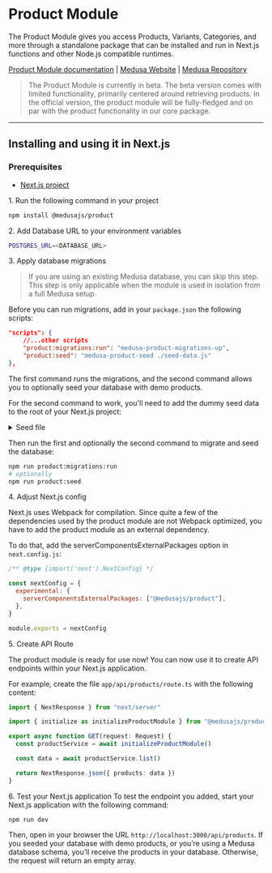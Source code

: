 # Product Module

The Product Module gives you access Products, Variants, Categories, and more through a standalone package that can be installed and run in Next.js functions and other Node.js compatible runtimes.

[Product Module documentation](https://docs.medusajs.com/modules/product/serverless-module) | [Medusa Website](https://medusajs.com/) | [Medusa Repository](https://github.com/medusajs/medusa)

> The Product Module is currently in beta. The beta version comes with limited functionality, primarily centered around retrieving products. In the official version, the product module will be fully-fledged and on par with the product functionality in our core package.

---

## Installing and using it in Next.js

### Prerequisites

- [Next.js project](https://nextjs.org/docs/pages/api-reference/create-next-app)

1\. Run the following command in your project

```bash
npm install @medusajs/product
```

2\. Add Database URL to your environment variables

```bash
POSTGRES_URL=<DATABASE_URL>
```

3\. Apply database migrations

> If you are using an existing Medusa database, you can skip this step. This step is only applicable when the module is used in isolation from a full Medusa setup

Before you can run migrations, add in your `package.json` the following scripts:

```json
"scripts": {
    //...other scripts
    "product:migrations:run": "medusa-product-migrations-up",
    "product:seed": "medusa-product-seed ./seed-data.js"
},
```

The first command runs the migrations, and the second command allows you to optionally seed your database with demo products.

For the second command to work, you'll need to add the dummy seed data to the root of your Next.js project:

<details>
  <summary>Seed file</summary>

```js
const productCategoriesData = [
  {
    id: "category-0",
    name: "category 0",
    parent_category_id: null,
  },
  {
    id: "category-1",
    name: "category 1",
    parent_category_id: "category-0",
  },
  {
    id: "category-1-a",
    name: "category 1 a",
    parent_category_id: "category-1",
  },
  {
    id: "category-1-b",
    name: "category 1 b",
    parent_category_id: "category-1",
    is_internal: true,
  },
  {
    id: "category-1-b-1",
    name: "category 1 b 1",
    parent_category_id: "category-1-b",
  },
]

const productsData = [
  {
    id: "test-1",
    title: "product 1",
    status: "published",
    descriptions: "Lorem ipsum dolor sit amet, consectetur.",
    tags: [
      {
        id: "tag-1",
        value: "France",
      },
    ],
    categories: [
      {
        id: "category-0",
      },
    ],
  },
  {
    id: "test-2",
    title: "product",
    status: "published",
    descriptions: "Lorem ipsum dolor sit amet, consectetur.",
    tags: [
      {
        id: "tag-2",
        value: "Germany",
      },
    ],
    categories: [
      {
        id: "category-1",
      },
    ],
  },
]

const variantsData = [
  {
    id: "test-1",
    title: "variant title",
    sku: "sku 1",
    product: { id: productsData[0].id },
  },
  {
    id: "test-2",
    title: "variant title",
    sku: "sku 2",
    product: { id: productsData[1].id },
  },
]

module.exports = {
  productCategoriesData,
  productsData,
  variantsData,
}
```

</details>

Then run the first and optionally the second command to migrate and seed the database:

```bash
npm run product:migrations:run
# optionally
npm run product:seed
```

4\. Adjust Next.js config

Next.js uses Webpack for compilation. Since quite a few of the dependencies used by the product module are not Webpack optimized, you have to add the product module as an external dependency.

To do that, add the serverComponentsExternalPackages option in `next.config.js`:

```js
/** @type {import('next').NextConfig} */

const nextConfig = {
  experimental: {
    serverComponentsExternalPackages: ["@medusajs/product"],
  },
}

module.exports = nextConfig
```

5\. Create API Route

The product module is ready for use now! You can now use it to create API endpoints within your Next.js application.

For example, create the file `app/api/products/route.ts` with the following content:

```ts
import { NextResponse } from "next/server"

import { initialize as initializeProductModule } from "@medusajs/product"

export async function GET(request: Request) {
  const productService = await initializeProductModule()

  const data = await productService.list()

  return NextResponse.json({ products: data })
}
```

6\. Test your Next.js application
To test the endpoint you added, start your Next.js application with the following command:

```
npm run dev
```

Then, open in your browser the URL `http://localhost:3000/api/products`. If you seeded your database with demo products, or you’re using a Medusa database schema, you’ll receive the products in your database. Otherwise, the request will return an empty array.
